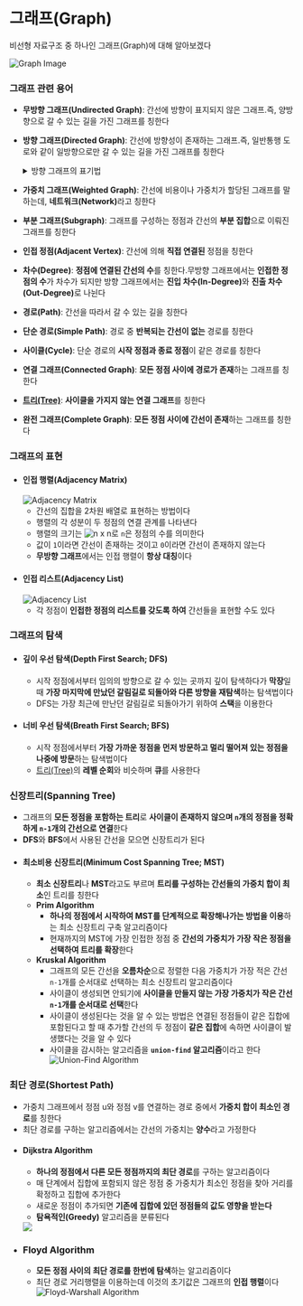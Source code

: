 # 그래프(Graph)
비선형 자료구조 중 하나인 그래프(Graph)에 대해 알아보겠다

![Graph Image](https://oopy.lazyrockets.com/api/v2/notion/image?src=https%3A%2F%2Fs3-us-west-2.amazonaws.com%2Fsecure.notion-static.com%2F74539cbb-5cca-4e9f-b61d-32d5fd6c4edd%2Fgraph.drawio_(1).png&blockId=097d7f6e-c43e-4dc4-97ca-0b9b79bb22a3)

### 그래프 관련 용어
+ **무방향 그래프(Undirected Graph)**: 간선에 방향이 표지되지 않은 그래프.즉, 양방향으로 갈 수 있는 길을 가진 그래프를 칭한다
+ **방향 그래프(Directed Graph)**: 간선에 방향성이 존재하는 그래프.즉, 일반통행 도로와 같이 일방향으로만 갈 수 있는 길을 가진 그래프를 칭한다
    <details>
    <summary>방향 그래프의 표기법</summary>
    <ul>
        <li><b><code>&lt;A, B&gt;</code></b> 와 같이 표기하는데 이는 정점 <code>A</code>에서 정점 <code>B</code>로만 갈 수 있는 간선을 의미한다</li>
    </ul>
    </details>

+ **가중치 그래프(Weighted Graph)**: 간선에 비용이나 가중치가 할당된 그래프를 말하는데, <b>네트워크(Network)</b>라고 칭한다
+ **부분 그래프(Subgraph)**: 그래프를 구성하는 정점과 간선의 **부분 집합**으로 이뤄진 그래프를 칭한다
+ **인접 정점(Adjacent Vertex)**: 간선에 의해 **직접 연결된** 정점을 칭한다
+ **차수(Degree)**: **정점에 연결된 간선의 수**를 칭한다.무방향 그래프에서는 **인접한 정점의 수**가 차수가 되지만 방향 그래프에서는 <b>진입 차수(In-Degree)</b>와 <b>진출 차수(Out-Degree)</b>로 나뉜다
+ **경로(Path)**: 간선을 따라서 갈 수 있는 길을 칭한다
+ **단순 경로(Simple Path)**: 경로 중 **반복되는 간선이 없는** 경로를 칭한다
+ **사이클(Cycle)**: 단순 경로의 **시작 정점과 종료 정점**이 같은 경로를 칭한다
+ **연결 그래프(Connected Graph)**: **모든 정점 사이에 경로가 존재**하는 그래프를 칭한다
+ **[트리(Tree)](https://github.com/snowykte0426/Today-I-Learned/blob/main/Data%20Structure/Tree.md)**: **사이클을 가지지 않는 연결 그래프**를 칭한다
+ **완전 그래프(Complete Graph)**: **모든 정점 사이에 간선이 존재**하는 그래프를 칭한다
### 그래프의 표현
+ #### 인접 행렬(Adjacency Matrix)
    ![Adjacency Matrix](https://latex.codecogs.com/png.latex?\text{Adjacency%20Matrix:%20}%20A%20=%20\begin{bmatrix}%20a_{11}%20&%20a_{12}%20&%20\cdots%20&%20a_{1n}%20\\%20a_{21}%20&%20a_{22}%20&%20\cdots%20&%20a_{2n}%20\\%20\vdots%20&%20\vdots%20&%20\ddots%20&%20\vdots%20\\%20a_{n1}%20&%20a_{n2}%20&%20\cdots%20&%20a_{nn}%20\end{bmatrix})
    + 간선의 집합을 2차원 배열로 표현하는 방법이다
    + 행렬의 각 성분이 두 정점의 연결 관계를 나타낸다
    + 행렬의 크기는 ![n x n](https://latex.codecogs.com/png.latex?n%20\times%20n)로 ``n``은 정점의 수를 의미한다
    + 값이 ``1``이라면 간선이 존재하는 것이고 ``0``이라면 간선이 존재하지 않는다
    + **무방향 그래프**에서는 인접 행렬이 **항상 대칭**이다
+ #### 인접 리스트(Adjacency List)
    ![Adjacency List](https://latex.codecogs.com/png.latex?\text{Adjacency%20List:}%20\begin{aligned}%201:%20\{a_{11},%20a_{12},%20\dots,%20a_{1k}\}%20\\%202:%20\{a_{21},%20a_{22},%20\dots,%20a_{2m}\}%20\\%20\vdots%20\\%20n:%20\{a_{n1},%20a_{n2},%20\dots,%20a_{np}\}%20\end{aligned})
    + 각 정점이 **인접한 정점의 리스트를 갖도록 하여** 간선들을 표현할 수도 있다
### 그래프의 탐색
+ #### 깊이 우선 탐색(Depth First Search; DFS)
    + 시작 정점에서부터 임의의 방향으로 갈 수 있는 곳까지 깊이 탐색하다가 **막장**일 때 **가장 마지막에 만났던 갈림길로 되돌아와 다른 방향을 재탐색**하는 탐색법이다
    + DFS는 가장 최근에 만난던 갈림길로 되돌아가기 위하여 **스택**을 이용한다
+ #### 너비 우선 탐색(Breath First Search; BFS)
    + 시작 정점에서부터 **가장 가까운 정점을 먼저 방문하고 멀리 떨어져 있는 정점을 나중에 방문**하는 탐색법이다
    +  [트리(Tree)](https://github.com/snowykte0426/Today-I-Learned/blob/main/Data%20Structure/Tree.md)의 **레벨 순회**와 비슷하며 **큐**를 사용한다
### 신장트리(Spanning Tree)
+ 그래프의 **모든 정점을 포함하는 트리**로 **사이클이 존재하지 않으며 ``n``개의 정점을 정확하게 ``n-1``개의 간선으로 연결**한다
+ **DFS**와 **BFS**에서 사용된 간선을 모으면 신장트리가 된다
+ #### 최소비용 신장트리(Minimum Cost Spanning Tree; MST)
    + **최소 신장트리**나 **MST**라고도 부르며 **트리를 구성하는 간선들의 가중치 합이 최소**인 트리를 칭한다
    + **Prim Algorithm**
        + **하나의 정점에서 시작하여 MST를 단계적으로 확장해나가는 방법을 이용**하는 최소 신장트리 구축 알고리즘이다
        + 현재까지의 MST에 가장 인접한 정점 중 **간선의 가중치가 가장 작은 정점을 선택하여 트리를 확장**한다
    + **Kruskal Algorithm**
        + 그래프의 모든 간선을 **오름차순**으로 정렬한 다음 가중치가 가장 적은 간선 ``n-1``개를 순서대로 선택하는 최소 신장트리 알고리즘이다
        + 사이클이 생성되면 안되기에 **사이클을 만들지 않는 가장 가중치가 작은 간선 ``n-1``개를 순서대로 선택**한다
        + 사이클이 생성된다는 것을 알 수 있는 방법은 연결된 정점들이 같은 집합에 포함된다고 할 때 추가할 간선의 두 정점이 **같은 집합**에 속하면 사이클이 발생했다는 것을 알 수 있다
        + 사이클을 감시하는 알고리즘을 **``union-find`` 알고리즘**이라고 한다
    ![Union-Find Algorithm](https://latex.codecogs.com/png.latex?\text{Union-Find%20Algorithm:}%20\text{if%20Find}(u)%20=%20Find(v),%20\text{then%20a%20cycle%20exists;}%20\text{else%20}%20\begin{aligned}%20&\text{rootX}%20=%20Find(u),%20rootY%20=%20Find(v)\\%20&\text{if%20}rootX%20\neq%20rootY:%20parent[rootX]%20=%20rootY.%20\end{aligned})

### 최단 경로(Shortest Path)
+ 가중치 그래프에서 정점 u와 정점 v를 연결하는 경로 중에서 **가중치 합이 최소인 경로**를 칭한다
+ 최단 경로를 구하는 알고리즘에서는 간선의 가중치는 **양수**라고 가정한다
+ #### Dijkstra Algorithm
    + **하나의 정점에서 다른 모든 정점까지의 최단 경로**를 구하는 알고리즘이다
    + 매 단계에서 집합에 포함되지 않은 정점 중 가중치가 최소인 정점을 찾아 거리를 확정하고 집합에 추가한다
    + 새로운 정점이 추가되면 **기존에 집합에 있던 정점들의 값도 영향을 받는다**
    + **탐욕적인(Greedy)** 알고리즘을 분류된다<br>
    <image src="https://latex.codecogs.com/png.latex?\text{Dijkstra's%20Algorithm:}%20\text{dist}[v]%20=%20\begin{cases}%200,%20\text{if%20}v%20=%20s\\\infty,%20\text{otherwise}\end{cases},%20u%20=%20\arg\min_{v%20\in%20Q}%20\text{dist}[v],%20\text{dist}[v]%20=%20\min(\text{dist}[v],%20\text{dist}[u]%20+%20w(u,%20v)">
+ ### Floyd Algorithm
    + **모든 정점 사이의 최단 경로를 한번에 탐색**하는 알고리즘이다
    + 최단 경로 거리행렬을 이용하는데 이것의 초기값은 그래프의 **인접 행렬**이다
    ![Floyd-Warshall Algorithm](https://latex.codecogs.com/png.latex?\text{Floyd-Warshall%20Algorithm:}%20D[i][j]%20=%20\begin{cases}%200,%20\text{if%20}i%20=%20j\\%20w(i,%20j),%20\text{if%20edge%20}(i,%20j)%20\text{exists}\\%20\infty,%20\text{otherwise}%20\end{cases},%20D[i][j]%20=%20\min(D[i][j],%20D[i][k]%20+%20D[k][j])%20\forall%20k%20\in%20\{1,%202,%20\dots,%20n\})